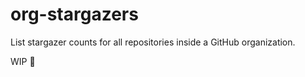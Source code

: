 # org-stargazers

List stargazer counts for all repositories inside a GitHub organization.

WIP :construction: